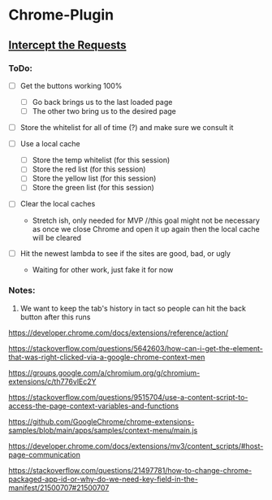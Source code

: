 # Chrome-Plugin

## [Intercept the Requests](https://gist.github.com/JAStanton/3490cf799a0d184cedd7)

### ToDo:
- [ ] Get the buttons working 100%
    - [ ] Go back brings us to the last loaded page
    - [ ] The other two bring us to the desired page
- [ ] Store the whitelist for all of time (?) and make sure we consult it 
- [ ] Use a local cache 
    - [ ] Store the temp whitelist (for this session)
    - [ ] Store the red list (for this session)
    - [ ] Store the yellow list (for this session)
    - [ ] Store the green list (for this session)
- [ ] Clear the local caches
    - Stretch ish, only needed for MVP  //this goal might not be necessary as once we close Chrome and open it up again then the local cache will be cleared
    
- [ ] Hit the newest lambda to see if the sites are good, bad, or ugly 
    - Waiting for other work, just fake it for now

### Notes:
1) We want to keep the tab's history in tact so people can hit the back button after this runs


https://developer.chrome.com/docs/extensions/reference/action/

https://stackoverflow.com/questions/5642603/how-can-i-get-the-element-that-was-right-clicked-via-a-google-chrome-context-men 

https://groups.google.com/a/chromium.org/g/chromium-extensions/c/th776vlEc2Y 

https://stackoverflow.com/questions/9515704/use-a-content-script-to-access-the-page-context-variables-and-functions

https://github.com/GoogleChrome/chrome-extensions-samples/blob/main/apps/samples/context-menu/main.js

https://developer.chrome.com/docs/extensions/mv3/content_scripts/#host-page-communication

https://stackoverflow.com/questions/21497781/how-to-change-chrome-packaged-app-id-or-why-do-we-need-key-field-in-the-manifest/21500707#21500707
